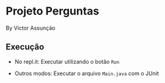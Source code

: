# Projeto Perguntas
By Victor Assunção

## Execução
- No repl.it:
Executar utilizando o botão `Run`

- Outros modos:
Executar o arquivo `Main.java` com o JUnit
